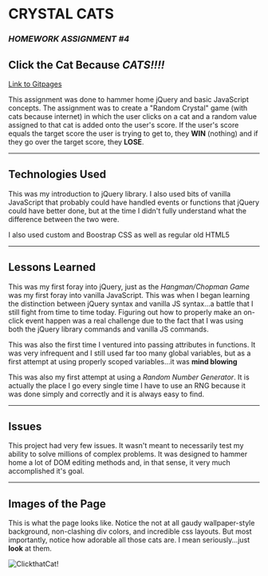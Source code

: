 # CRYSTAL CATS
### *HOMEWORK ASSIGNMENT #4*
## Click the Cat Because *CATS!!!!*
[Link to Gitpages](https://oitowl7.github.io/crystals/)

This assignment was done to hammer home jQuery and basic JavaScript concepts. The assignment was to create a "Random Crystal" game (with cats because internet) in which the user clicks on a cat and a random value assigned to that cat is added onto the user's score. If the user's score equals the target score the user is trying to get to, they **WIN** (nothing) and if they go over the target score, they **LOSE**.
***
## Technologies Used
This was my introduction to jQuery library. I also used bits of vanilla JavaScript that probably could have handled events or functions that jQuery could have better done, but at the time I didn't fully understand what the difference between the two were. 

I also used custom and Boostrap CSS as well as regular old HTML5

***
## Lessons Learned
This was my first foray into jQuery, just as the *Hangman/Chopman Game* was my first foray into vanilla JavaScript. This was when I began learning the distinction between jQuery syntax and vanilla JS syntax...a battle that I still fight from time to time today. Figuring out how to properly make an on-click event happen was a real challenge due to the fact that I was using both the jQuery library commands and vanilla JS commands.

This was also the first time I ventured into passing attributes in functions. It was very infrequent and I still used far too many global variables, but as a first attempt at using properly scoped variables...it was **mind blowing**

This was also my first attempt at using a *Random Number Generator*. It is actually the place I go every single time I have to use an RNG because it was done simply and correctly and it is always easy to find.

***
## Issues
This project had very few issues. It wasn't meant to necessarily test my ability to solve millions of complex problems. It was designed to hammer home a lot of DOM editing methods and, in that sense, it very much accomplished it's goal.

***
## Images of the Page
This is what the page looks like. Notice the not at all gaudy wallpaper-style background, non-clashing div colors, and incredible css layouts. But most importantly, notice how adorable all those cats are. I mean seriously...just **look** at them.

![ClickthatCat!](https://i.imgur.com/iNTinlp.jpg)
